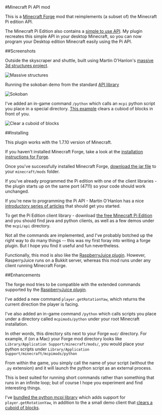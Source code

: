 #Minecraft Pi API mod

This is a [Minecraft Forge](http://www.minecraftforge.net/wiki/Installation/Universal) mod that reimplements (a subset of) the Minecraft Pi edition API.

The Minecraft Pi Edition also contains a [simple to use API](http://www.stuffaboutcode.com/p/minecraft.html). My plugin recreates this simple API in your desktop Minecraft, so you can now program your Desktop edition Minecraft easily using the Pi API.

##Screenshots

Outside the skyscraper and shuttle, built using Martin O'Hanlon's [massive 3d structures project](http://www.stuffaboutcode.com/2013/03/minecraft-pi-edition-create-massive-3d.html).

![Massive structures](../master/downloads/massive.jpg?raw=true)

Running the sokoban demo from the standard [API library](http://pi.minecraft.net/)

![Sokoban](../master/downloads/sokoban.jpg?raw=true)

I've added an in-game command `/python` which calls an `mcpi` python script you place in a special directory. [This example](mcpimods/python/clear.py) clears a cubiod of blocks in front of you.

![Clear a cuboid of blocks](../master/downloads/clear_mod.gif?raw=true)

##Installing

This plugin works with the 1.7.10 version of Minecraft.

If you haven't installed Minecraft Forge, take a look at the
[installation instructions for
Forge](http://www.minecraftforge.net/wiki/Installation/Universal).

Once you've successfully installed Minecraft Forge, [download
the jar file](../master/downloads/McpiApiMod-1.7.10-1.0.jar) to
your `minecraft/mods` folder.

If you've already programmed the Pi edition with one of the client
libraries - the plugin starts up on the same port (4711) so your
code should work unchanged.

If you're new to programming the Pi API - Martin O'Hanlon has a nice
[introductory series of
articles](http://www.stuffaboutcode.com/p/minecraft.html) that should
get you started.

To get the Pi Edition client library - download [the free Minecraft Pi
Edition](https://s3.amazonaws.com/assets.minecraft.net/pi/minecraft-pi-0.1.1.tar.gz)
and you should find java and python clients, as well as a few demos
under the `mcpi/api` directory.

Not all the commands are implemented, and I've probably botched up the
right way to do many things -- this was my first foray into writing a
forge plugin. But I hope you find it useful and fun nevertheless.

Functionally, this mod is also like the [RaspberryJuice
plugin](https://github.com/zhuowei/RaspberryJuice). However,
RasperryJuice runs on a Bukkit server, whereas this mod runs under any
client running Minecraft Forge.

##Enhancements

The forge mod tries to be compatible with the extended commands
supported by the [RaspberryJuice
plugin](https://github.com/zhuowei/RaspberryJuice).

I've added a new command `player.getRotationYaw`, which returns the
current direction the player is facing.

I've also added an in-game command `/python` which calls scripts you
place under a directory called `mcpimods/python` under your root
Minecraft installation.

In other words, this directory sits next to your Forge `mod/`
directory. For example, if (on a Mac) your Forge mod directory looks
like `Library/Application Support/minecraft/mods/`, you would place
your python scripts under
`Library/Application Support/minecraft/mcpimods/python`

From within the game, you simply call the name of your script (without
the `.py` extension) and it will launch the python script as an
external process.

This is best suited for running short commands rather than something
that runs in an infinite loop; but of course I hope you experiment and
find interesting things.

I've [bundled the python mcpi library](mcpimods/python) which adds
support for `player.getRotationYaw`, in addition to the a small
demo client that [clears a cuboid of blocks](mcpimods/python/clear.py).
